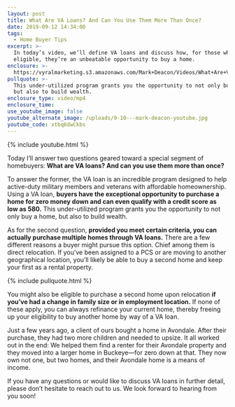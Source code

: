 ```yaml
---
layout: post
title: What Are VA Loans? And Can You Use Them More Than Once?
date: 2019-09-12 14:34:00
tags:
  - Home Buyer Tips
excerpt: >-
  In today’s video, we’ll define VA loans and discuss how, for those who are
  eligible, they’re an unbeatable opportunity to buy a home.
enclosure: >-
  https://vyralmarketing.s3.amazonaws.com/Mark+Deacon/Videos/What+Are+VA+Loans_+And+Can+You+Use+Them+More+Than+Once_.mp4
pullquote: >-
  This under-utilized program grants you the opportunity to not only buy a home,
  but also to build wealth.
enclosure_type: video/mp4
enclosure_time:
use_youtube_image: false
youtube_alternate_image: /uploads/9-10---mark-deacon-youtube.jpg
youtube_code: xtbq6dwCkbs
---
```


{% include youtube.html %}

Today I’ll answer two questions geared toward a special segment of homebuyers: **What are VA loans? And can you use them more than once?&nbsp;**

To answer the former, the VA loan is an incredible program designed to help active-duty military members and veterans with affordable homeownership. Using a VA loan, **buyers have the exceptional opportunity to purchase a home for zero money down and can even qualify with a credit score as low as 580.** This under-utilized program grants you the opportunity to not only buy a home, but also to build wealth.&nbsp;

As for the second question, **provided you meet certain criteria, you can actually purchase multiple homes through VA loans.** There are a few different reasons a buyer might pursue this option. Chief among them is direct relocation. If you’ve been assigned to a PCS or are moving to another geographical location, you’ll likely be able to buy a second home and keep your first as a rental property.

{% include pullquote.html %}

You might also be eligible to purchase a second home upon relocation **if you’ve had a change in family size or in employment location.** If none of these apply, you can always refinance your current home, thereby freeing up your eligibility to buy another home by way of a VA loan.&nbsp;

Just a few years ago, a client of ours bought a home in Avondale. After their purchase, they had two more children and needed to upsize. It all worked out in the end: We helped them find a renter for their Avondale property and they moved into a larger home in Buckeye—for zero down at that. They now own not one, but two homes, and their Avondale home is a means of income. &nbsp;&nbsp;

If you have any questions or would like to discuss VA loans in further detail, please don’t hesitate to reach out to us. We look forward to hearing from you soon\!